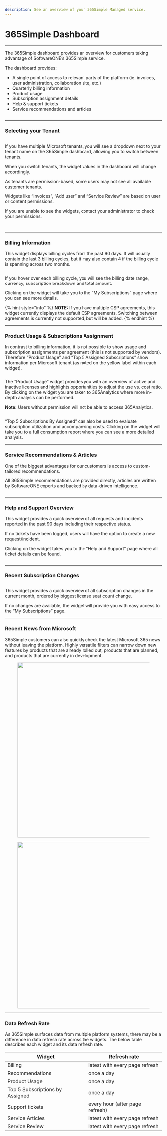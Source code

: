 ```yaml
---
description: See an overview of your 365Simple Managed service.
---
```


# 365Simple Dashboard

***

The 365Simple dashboard provides an overview for customers taking advantage of SoftwareONE’s 365Simple service.

The dashboard provides:

* A single point of access to relevant parts of the platform (ie. invoices, user administration, collaboration site, etc.)
* Quarterly billing information
* Product usage
* Subscription assignment details
* Help & support tickets
* Service recommendations and articles

<figure><img src="../../.gitbook/assets/image (1) (1) (1) (1) (1) (1).png" alt=""><figcaption></figcaption></figure>

***

### Selecting your Tenant <a href="#selecting-your-tenant" id="selecting-your-tenant"></a>

<figure><img src="../../.gitbook/assets/image (1) (1) (1) (1) (1) (1) (1).png" alt=""><figcaption></figcaption></figure>

If you have multiple Microsoft tenants, you will see a dropdown next to your tenant name on the 365Simple dashboard, allowing you to switch between tenants.

When you switch tenants, the widget values in the dashboard will change accordingly.

As tenants are permission-based, some users may not see all available customer tenants.

Widgets like “Invoices”, “Add user” and “Service Review” are based on user or content permissions.

If you are unable to see the widgets, contact your administrator to check your permissions.

<figure><img src="../../.gitbook/assets/image (3) (1) (1) (1).png" alt=""><figcaption></figcaption></figure>

<figure><img src="../../.gitbook/assets/image (4) (1) (1).png" alt=""><figcaption></figcaption></figure>

***

### Billing Information <a href="#billing-information" id="billing-information"></a>

This widget displays billing cycles from the past 90 days. It will usually contain the last 3 billing cycles, but it may also contain 4 if the billing cycle is spanning across two months.

<figure><img src="../../.gitbook/assets/image (5) (1).png" alt=""><figcaption></figcaption></figure>

If you hover over each billing cycle, you will see the billing date range, currency, subscription breakdown and total amount.

Clicking on the widget will take you to the “My Subscriptions” page where you can see more details.

{% hint style="info" %}
**NOTE:** If you have multiple CSP agreements, this widget currently displays the default CSP agreements. Switching between agreements is currently not supported, but will be added.
{% endhint %}

***

### Product Usage & Subscriptions Assignment <a href="#product-usage-subscriptions-assignment" id="product-usage-subscriptions-assignment"></a>

In contrast to billing information, it is not possible to show usage and subscription assignments per agreement (this is not supported by vendors). Therefore “Product Usage” and “Top 5 Assigned Subscriptions” show information per Microsoft tenant (as noted on the yellow label within each widget).

<figure><img src="../../.gitbook/assets/image (6) (1).png" alt=""><figcaption></figcaption></figure>

The “Product Usage” widget provides you with an overview of active and inactive licenses and highlights opportunities to adjust the use vs. cost ratio. By clicking on the widget you are taken to 365Analytics where more in-depth analysis can be performed.

**Note:** Users without permission will not be able to access 365Analytics.

<figure><img src="../../.gitbook/assets/image (7) (1).png" alt=""><figcaption></figcaption></figure>

“Top 5 Subscriptions By Assigned” can also be used to evaluate subscription utilization and accompanying costs. Clicking on the widget will take you to a full consumption report where you can see a more detailed analysis.

***

### Service Recommendations & Articles <a href="#service-recommendations-articles" id="service-recommendations-articles"></a>

One of the biggest advantages for our customers is access to custom-tailored recommendations.

All 365Simple recommendations are provided directly, articles are written by SoftwareONE experts and backed by data-driven intelligence.

<figure><img src="../../.gitbook/assets/image (8) (1).png" alt=""><figcaption></figcaption></figure>

***

### Help and Support Overview <a href="#help-and-support-overview" id="help-and-support-overview"></a>

This widget provides a quick overview of all requests and incidents reported in the past 90 days including their respective status.

If no tickets have been logged, users will have the option to create a new request/incident.

Clicking on the widget takes you to the “Help and Support” page where all ticket details can be found.

<figure><img src="../../.gitbook/assets/image (9) (1).png" alt=""><figcaption></figcaption></figure>

***

### Recent Subscription Changes <a href="#recent-subscription-changes" id="recent-subscription-changes"></a>

<figure><img src="../../.gitbook/assets/image (10) (1).png" alt=""><figcaption></figcaption></figure>

This widget provides a quick overview of all subscription changes in the current month, ordered by biggest license seat count change.

If no changes are available, the widget will provide you with easy access to the “My Subscriptions” page.

***

### Recent News from Microsoft <a href="#recent-news-from-microsoft" id="recent-news-from-microsoft"></a>

365Simple customers can also quickly check the latest Microsoft 365 news without leaving the platform. Highly versatile filters can narrow down new features by products that are already rolled out, products that are planned, and products that are currently in development.

<figure><img src="../../.gitbook/assets/image (11) (1).png" alt="" width="563"><figcaption></figcaption></figure>

<figure><img src="../../.gitbook/assets/image (12) (1).png" alt="" width="536"><figcaption></figcaption></figure>

***

### Data Refresh Rate <a href="#data-refresh-rate" id="data-refresh-rate"></a>

As 365Simple surfaces data from multiple platform systems, there may be a difference in data refresh rate across the widgets. The below table describes each widget and its data refresh rate.

| **Widget**                      | **Refresh rate**                |
| ------------------------------- | ------------------------------- |
| Billing                         | latest with every page refresh  |
| Recommendations                 | once a day                      |
| Product Usage                   | once a day                      |
| Top 5 Subscriptions by Assigned | once a day                      |
| Support tickets                 | every hour (after page refresh) |
| Service Articles                | latest with every page refresh  |
| Service Review                  | latest with every page refresh  |

